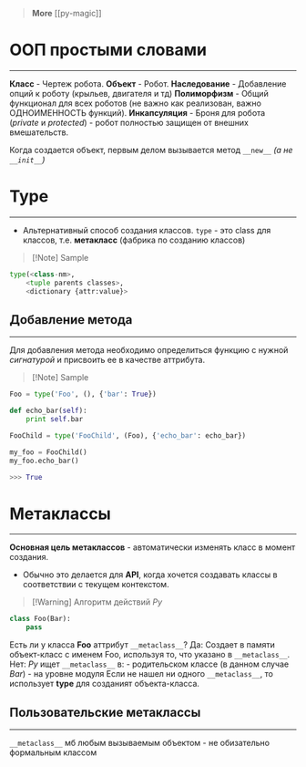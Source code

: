 >**More**
>[[py-magic]]


# ООП простыми словами #
---
**Класс** - Чертеж робота.
**Объект** - Робот.
**Наследование** - Добавление опций к роботу (крыльев, двигателя и тд)
**Полиморфизм** - Общий функционал для всех роботов (не важно как реализован, важно ОДНОИМЕННОСТЬ функций).
**Инкапсуляция** - Броня для робота (*private* и *protected*) - робот полностью защищен от внешних вмешательств.

Когда создается объект, первым делом вызывается метод `__new__` *(а не `__init__`)*


# Type
---
- Альтернативный способ создания классов.
`type` - это class для классов, т.е. **метакласс** (фабрика по созданию классов)

>[!Note] Sample
```python
type(<class-nm>,
    <tuple parents classes>,
    <dictionary {attr:value}>
```

## Добавление метода
---
Для добавления метода необходимо определиться функцию с нужной *сигнатурой* и присвоить ее в качестве аттрибута.
>[!Note] Sample
```python
Foo = type('Foo', (), {'bar': True})

def echo_bar(self):
    print self.bar

FooChild = type('FooChild', (Foo), {'echo_bar': echo_bar})

my_foo = FooChild()
my_foo.echo_bar()

>>> True
```


# Метаклассы
---
**Основная цель метаклассов** - автоматически изменять класс в момент создания.
- Обычно это делаетcя для **API**, когда хочется создавать классы в соответствии с текущем контекстом.

>[!Warning] Алгоритм действий *Py*
```python
class Foo(Bar):
    pass
```
Есть ли у класса **Foo** аттрибут `__metaclass__`?
    Да: Создает в памяти объект-класс с именем Foo, используя то, что указано в `__metaclass__`.
    Нет: *Py* ищет `__metaclass__` в:
            - родительском классе (в данном случае *Bar*)
            - на уровне модуля
        Если не нашел ни одного `__metaclass__`, то использует **type** для созданият объекта-класса.


## Пользовательские **метаклассы**
---
`__metaclass__` мб любым вызываемым объектом - не обизательно формальным классом


